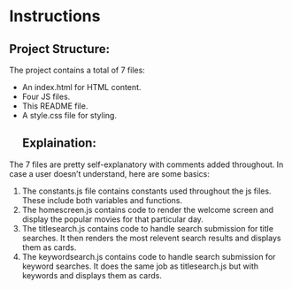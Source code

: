 ﻿# **Instructions**
## **Project Structure:**
The project contains a total of 7 files:

- An index.html for HTML content.
- Four JS files.
- This README file.
- A style.css file for styling.
  ## **Explaination:**
The 7 files are pretty self-explanatory with comments added throughout. In case a user doesn’t understand, here are some basics:

1. The constants.js file contains constants used throughout the js files. These include both variables and functions.
1. The homescreen.js contains code to render the welcome screen and display the popular movies for that particular day.
1. The titlesearch.js contains code to handle search submission for title searches. It then renders the most relevent search results and displays them as cards.
1. The keywordsearch.js contains code to handle search submission for keyword searches. It does the same job as titlesearch.js but with keywords and displays them as cards.

